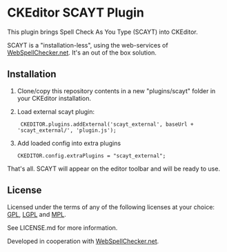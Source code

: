 ﻿CKEditor SCAYT Plugin
=====================

This plugin brings Spell Check As You Type (SCAYT) into CKEditor.

SCAYT is a "installation-less", using the web-services of [WebSpellChecker.net](http://www.webspellchecker.net/). It's an out of the box solution.

Installation
------------

1. Clone/copy this repository contents in a new "plugins/scayt" folder in your CKEditor installation.
2. Load external scayt plugin:

        CKEDITOR.plugins.addExternal('scayt_external', baseUrl + 'scayt_external/', 'plugin.js');
3.  Add loaded config into extra plugins

		CKEDITOR.config.extraPlugins = "scayt_external";

That's all. SCAYT will appear on the editor toolbar and will be ready to use.

License
-------

Licensed under the terms of any of the following licenses at your choice: [GPL](http://www.gnu.org/licenses/gpl.html), [LGPL](http://www.gnu.org/licenses/lgpl.html) and [MPL](http://www.mozilla.org/MPL/MPL-1.1.html).

See LICENSE.md for more information.

Developed in cooperation with [WebSpellChecker.net](http://www.webspellchecker.net/).
